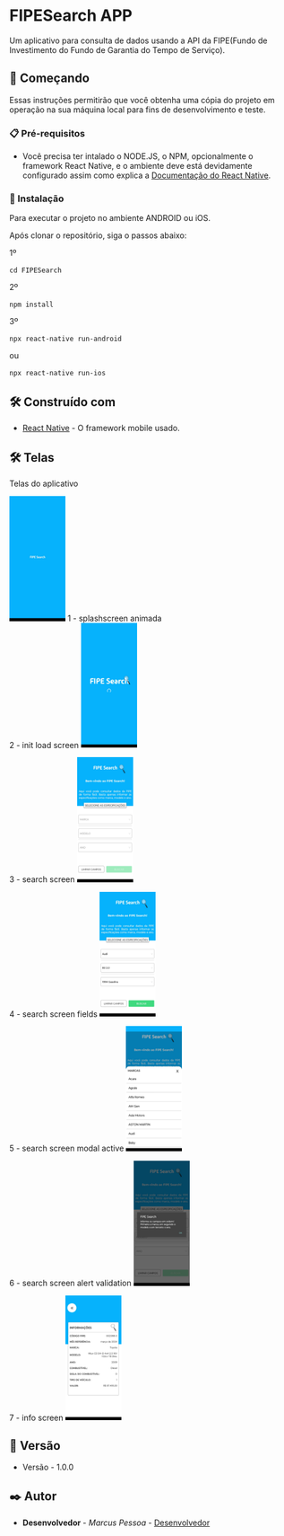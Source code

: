 # FIPESearch APP

Um aplicativo para consulta de dados usando a API da FIPE(Fundo de Investimento do Fundo de Garantia do Tempo de Serviço).

## 🚀 Começando

Essas instruções permitirão que você obtenha uma cópia do projeto em operação na sua máquina local para fins de desenvolvimento e teste.

### 📋 Pré-requisitos

- Você precisa ter intalado o NODE.JS, o NPM, opcionalmente o framework React Native, e o ambiente deve está devidamente configurado assim como explica a [Documentação do React Native](https://reactnative.dev/docs/0.71/environment-setup).


### 🔧 Instalação

Para executar o projeto no ambiente ANDROID ou iOS.

Após clonar o repositório, siga o passos abaixo:

1º
```
cd FIPESearch
```

2º
```
npm install
```

3º
```
npx react-native run-android
```
ou
```
npx react-native run-ios
```


## 🛠️ Construído com

* [React Native](https://reactnative.dev/) - O framework mobile usado.

## 🛠️ Telas

Telas do aplicativo

<div style="dipslay: flex;flex-direction: column;">
<img width="100px" src="https://github.com/marcusvictorpessoa/FIPESearch/blob/main/screens/01%20splashscreen%20animada.jpeg" />
1 - splashscreen animada
</div>
2 - init load screen
<img width="100px" src="https://github.com/marcusvictorpessoa/FIPESearch/blob/main/screens/02%20init%20load%20screen.jpeg" />

3 - search screen
<img width="100px" src="https://github.com/marcusvictorpessoa/FIPESearch/blob/main/screens/03%20search%20screen.jpeg" />

4 -  search screen fields
<img width="100px" src="https://github.com/marcusvictorpessoa/FIPESearch/blob/main/screens/04%20search%20screen%20fields.jpeg" />

5 - search screen modal active
<img width="100px" src="https://github.com/marcusvictorpessoa/FIPESearch/blob/main/screens/05%20search%20screen%20modal%20active.jpeg" />

6 - search screen alert validation
<img width="100px" src="https://github.com/marcusvictorpessoa/FIPESearch/blob/main/screens/06%20search%20screen%20alert%20validation.jpeg" />

7 - info screen
<img width="100px" src="https://github.com/marcusvictorpessoa/FIPESearch/blob/main/screens/07%20info%20screen.jpeg" />


## 📌 Versão

- Versão - 1.0.0


## ✒️ Autor

* **Desenvolvedor** - *Marcus Pessoa* - [Desenvolvedor](https://github.com/linkParaPerfil)
